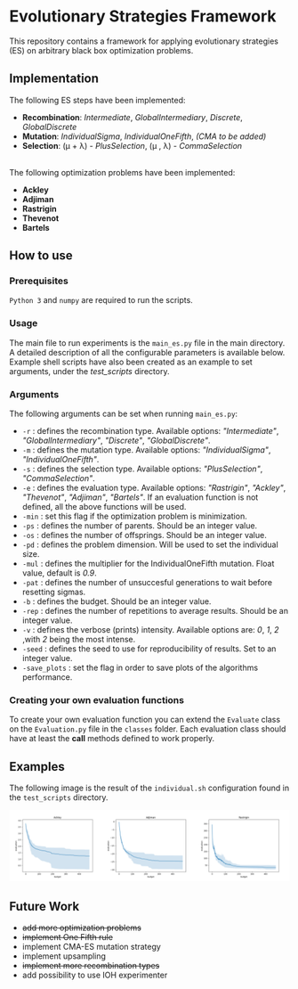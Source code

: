 # Evolutionary Strategies Framework

This repository contains a framework for applying evolutionary strategies (ES) on arbitrary black box optimization problems.

## Implementation

The following ES steps have been implemented:
 - **Recombination**: *Intermediate*, *GlobalIntermediary*, *Discrete*, *GlobalDiscrete*
 - **Mutation**: *IndividualSigma*, *IndividualOneFifth*, *(CMA to be added)*
 - **Selection**: (μ + λ) - *PlusSelection*, (μ , λ) - *CommaSelection*
<br/><br/>

The following optimization problems have been implemented:
 - **Ackley**
 - **Adjiman**
 - **Rastrigin**
 - **Thevenot**
 - **Bartels**

## How to use

### Prerequisites

`Python 3` and `numpy` are required to run the scripts. 

### Usage

The main file to run experiments is the `main_es.py` file in the main directory. A detailed description of all the configurable parameters is available below. Example shell scripts have also been created as an example to set arguments, under the *test_scripts* directory.

### Arguments

The following arguments can be set when running `main_es.py`:

- `-r` : defines the recombination type. Available options: *"Intermediate"*, *"GlobalIntermediary"*, *"Discrete"*, *"GlobalDiscrete"*.
- `-m` : defines the mutation type. Available options: *"IndividualSigma"*, *"IndividualOneFifth"*.
- `-s` : defines the selection type. Available options: *"PlusSelection"*, *"CommaSelection"*.
- `-e` : defines the evaluation type. Available options: *"Rastrigin"*, *"Ackley"*, *"Thevenot"*, *"Adjiman"*, *"Bartels"*. If an evaluation function is not defined, all the above functions will be used.
- `-min` : set this flag if the optimization problem is minimization.
- `-ps` : defines the number of parents. Should be an integer value.
- `-os` : defines the number of offsprings. Should be an integer value.
- `-pd` : defines the problem dimension. Will be used to set the individual size.
- `-mul` : defines the multiplier for the IndividualOneFifth mutation. Float value, default is *0.9*.
- `-pat` : defines the number of unsuccesful generations to wait before resetting sigmas.
- `-b` : defines the budget. Should be an integer value.
- `-rep` : defines the number of repetitions to average results. Should be an integer value.
- `-v` : defines the verbose (prints) intensity. Available options are: *0*, *1*, *2* ,with *2* being the most intense. 
- `-seed` : defines the seed to use for reproducibility of results. Set to an integer value.
- `-save_plots` : set the flag in order to save plots of the algorithms performance.

### Creating your own evaluation functions 

To create your own evaluation function you can extend the `Evaluate` class on the `Evaluation.py` file in the `classes` folder. Each evaluation class should have at least the __call__ methods defined to work properly.

## Examples

The following image is the result of the `individual.sh` configuration found in the `test_scripts` directory.

<img src="https://github.com/OhGreat/evolutionary_algorithms/blob/main/readme_aux/example_plots.png" />

## Future Work

- ~~add more optimization problems~~
- ~~implement One Fifth rule~~
- implement CMA-ES mutation strategy
- implement upsampling
- ~~implement more recombination types~~
- add possibility to use IOH experimenter
